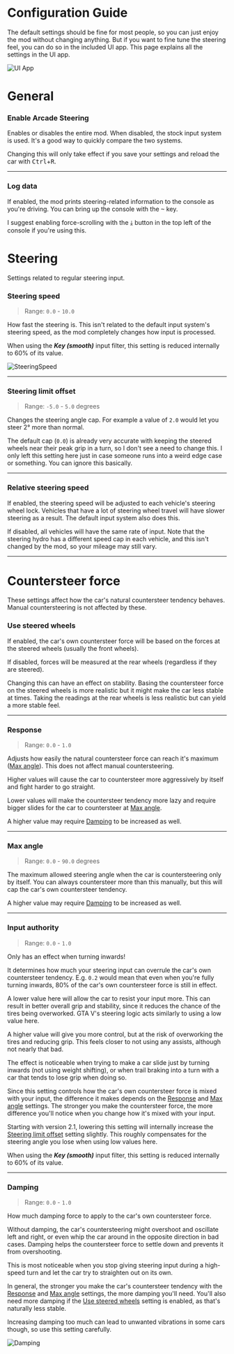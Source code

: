 # Configuration Guide

The default settings should be fine for most people, so you can just enjoy the mod without changing anything.
But if you want to fine tune the steering feel, you can do so in the included UI app. This page explains all the settings in the UI app.

![UI App](https://i.imgur.com/9QktZO0.png)

# General

### Enable Arcade Steering

Enables or disables the entire mod. When disabled, the stock input system is used. It's a good way to quickly compare the two systems.

Changing this will only take effect if you save your settings and reload the car with <kbd>Ctrl</kbd>+<kbd>R</kbd>.

___

### Log data

If enabled, the mod prints steering-related information to the console as you're driving.
You can bring up the console with the <kbd>~</kbd> key.

I suggest enabling force-scrolling with the <kbd>⤓</kbd> button in the top left of the console if you're using this.

# Steering
Settings related to regular steering input.

### Steering speed
> Range: `0.0` - `10.0`

How fast the steering is. This isn't related to the default input system's steering speed, as the mod completely changes how input is processed.

When using the ***Key (smooth)*** input filter, this setting is reduced internally to 60% of its value.

![SteeringSpeed](https://i.imgur.com/oYO88Cq.gif)

___

### Steering limit offset
> Range: `-5.0` - `5.0` degrees

Changes the steering angle cap. For example a value of `2.0` would let you steer 2° more than normal.

The default cap (`0.0`) is already very accurate with keeping the steered wheels near their peak grip in a turn, so I don't see a need to change this. I only left this setting here just in case someone runs into a weird edge case or something. You can ignore this basically.

___

### Relative steering speed

If enabled, the steering speed will be adjusted to each vehicle's steering wheel lock. Vehicles that have a lot of steering wheel travel will have slower steering as a result. The default input system also does this.

If disabled, all vehicles will have the same rate of input. Note that the steering hydro has a different speed cap in each vehicle, and this isn't changed by the mod, so your mileage may still vary.

___

# Countersteer force
These settings affect how the car's natural countersteer tendency behaves. Manual countersteering is not affected by these.


### Use steered wheels

If enabled, the car's own countersteer force will be based on the forces at the steered wheels (usually the front wheels).

If disabled, forces will be measured at the rear wheels (regardless if they are steered).

Changing this can have an effect on stability. Basing the countersteer force on the steered wheels is more realistic but it might make the car less stable at times. Taking the readings at the rear wheels is less realistic but can yield a more stable feel.

___

### Response
> Range: `0.0` - `1.0`

Adjusts how easily the natural countersteer force can reach it's maximum ([Max angle](#max-angle)). This does not affect manual countersteering.

Higher values will cause the car to countersteer more aggressively by itself and fight harder to go straight.

Lower values will make the countersteer tendency more lazy and require bigger slides for the car to countersteer at [Max angle](#max-angle).

A higher value may require [Damping](#damping) to be increased as well.

___

### Max angle
> Range: `0.0` - `90.0` degrees

The maximum allowed steering angle when the car is countersteering only by itself. You can always countersteer more than this manually, but this will cap the car's own countersteer tendency.

A higher value may require [Damping](#damping) to be increased as well.

___

### Input authority
> Range: `0.0` - `1.0`

Only has an effect when turning inwards!

It determines how much your steering input can overrule the car's own countersteer tendency. E.g. `0.2` would mean that even when you're fully turning inwards, 80% of the car's own countersteer force is still in effect.

A lower value here will allow the car to resist your input more. This can result in better overall grip and stability, since it reduces the chance of the tires being overworked. GTA V's steering logic acts similarly to using a low value here.

A higher value will give you more control, but at the risk of overworking the tires and reducing grip. This feels closer to not using any assists, although not nearly that bad.

The effect is noticeable when trying to make a car slide just by turning inwards (not using weight shifting), or when trail braking into a turn with a car that tends to lose grip when doing so.

Since this setting controls how the car's own countersteer force is mixed with your input, the difference it makes depends on the [Response](#response) and [Max angle](#max-angle) settings. The stronger you make the countersteer force, the more difference you'll notice when you change how it's mixed with your input.

Starting with version 2.1, lowering this setting will internally increase the [Steering limit offset](#steering-limit-offset) setting slightly. This roughly compensates for the steering angle you lose when using low values here.

When using the ***Key (smooth)*** input filter, this setting is reduced internally to 60% of its value.

___

### Damping
> Range: `0.0` - `1.0`

How much damping force to apply to the car's own countersteer force.

Without damping, the car's countersteering might overshoot and oscillate left and right, or even whip the car around in the opposite direction in bad cases. Damping helps the countersteer force to settle down and prevents it from overshooting.

This is most noticeable when you stop giving steering input during a high-speed turn and let the car try to straighten out on its own.

In general, the stronger you make the car's countersteer tendency with the [Response](#response) and [Max angle](#max-angle) settings, the more damping you'll need. You'll also need more damping if the [Use steered wheels](#use-steered-wheels) setting is enabled, as that's naturally less stable.

Increasing damping too much can lead to unwanted vibrations in some cars though, so use this setting carefully.

![Damping](https://i.imgur.com/SdnhUcA.gif)
